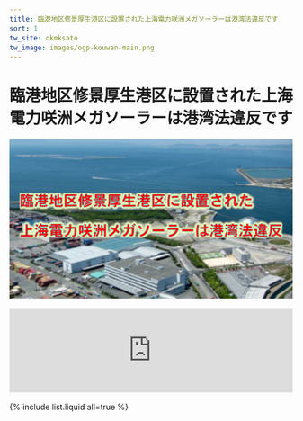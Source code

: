 ```yaml
---
title: 臨港地区修景厚生港区に設置された上海電力咲洲メガソーラーは港湾法違反です  
sort: 1  
tw_site: okmksato
tw_image: images/ogp-kouwan-main.png
---
```

# 臨港地区修景厚生港区に設置された上海電力咲洲メガソーラーは港湾法違反です  
![港湾法違反](images/ogp-kouwan-main.png)  

<iframe width="100%" src="https://www.youtube.com/embed/vWRHuub-b_E" title="YouTube video player" frameborder="0" allow="accelerometer; autoplay; clipboard-write; encrypted-media; gyroscope; picture-in-picture" allowfullscreen></iframe>

{% include list.liquid all=true %}
